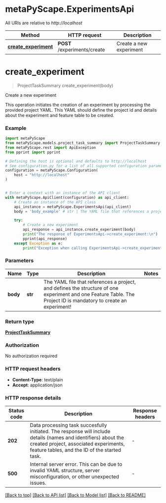 # metaPyScape.ExperimentsApi

All URIs are relative to *http://localhost*

Method | HTTP request | Description
------------- | ------------- | -------------
[**create_experiment**](ExperimentsApi.md#create_experiment) | **POST** /experiments/create | Create a new experiment


# **create_experiment**
> ProjectTaskSummary create_experiment(body)

Create a new experiment

This operation initiates the creation of an experiment by processing the provided project YAML. This YAML should define the project id and details about the experiment and feature table to be created.

### Example


```python
import metaPyScape
from metaPyScape.models.project_task_summary import ProjectTaskSummary
from metaPyScape.rest import ApiException
from pprint import pprint

# Defining the host is optional and defaults to http://localhost
# See configuration.py for a list of all supported configuration parameters.
configuration = metaPyScape.Configuration(
    host = "http://localhost"
)


# Enter a context with an instance of the API client
with metaPyScape.ApiClient(configuration) as api_client:
    # Create an instance of the API class
    api_instance = metaPyScape.ExperimentsApi(api_client)
    body = 'body_example' # str | The YAML file that references a project, and defines the structure of one experiment and one Feature Table. The Project ID is mandatory to create an experiment!

    try:
        # Create a new experiment
        api_response = api_instance.create_experiment(body)
        print("The response of ExperimentsApi->create_experiment:\n")
        pprint(api_response)
    except Exception as e:
        print("Exception when calling ExperimentsApi->create_experiment: %s\n" % e)
```



### Parameters


Name | Type | Description  | Notes
------------- | ------------- | ------------- | -------------
 **body** | **str**| The YAML file that references a project, and defines the structure of one experiment and one Feature Table. The Project ID is mandatory to create an experiment! | 

### Return type

[**ProjectTaskSummary**](ProjectTaskSummary.md)

### Authorization

No authorization required

### HTTP request headers

 - **Content-Type**: text/plain
 - **Accept**: application/json

### HTTP response details

| Status code | Description | Response headers |
|-------------|-------------|------------------|
**202** | Data processing task succesfully initiated. The response will include details (names and identifiers) about the created project, associated experiments, feature tables, and the ID of the started task. |  -  |
**500** | Internal server error. This can be due to invalid YAML structure, server misconfiguration, or other unexpected issues. |  -  |

[[Back to top]](#) [[Back to API list]](../README.md#documentation-for-api-endpoints) [[Back to Model list]](../README.md#documentation-for-models) [[Back to README]](../README.md)

